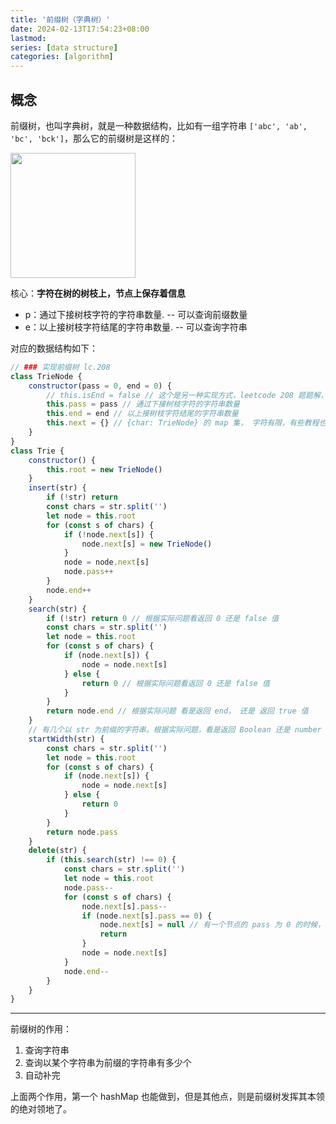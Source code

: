 ```yaml
---
title: '前缀树（字典树）'
date: 2024-02-13T17:54:23+08:00
lastmod:
series: [data structure]
categories: [algorithm]
---
```


## 概念

前缀树，也叫字典树，就是一种数据结构，比如有一组字符串 `['abc', 'ab', 'bc', 'bck']`，那么它的前缀树是这样的：

<img src='https://cdn.jsdelivr.net/gh/yokiizx/picgo@main/img/202402131753139.png' width='200px'/>

核心：**字符在树的树枝上，节点上保存着信息**

-   p：通过下接树枝字符的字符串数量. -- 可以查询前缀数量
-   e：以上接树枝字符结尾的字符串数量. -- 可以查询字符串

对应的数据结构如下：

```js
// ### 实现前缀树 lc.208
class TrieNode {
    constructor(pass = 0, end = 0) {
        // this.isEnd = false // 这个是另一种实现方式，leetcode 208 题题解，下面这种能多做一种统计
        this.pass = pass // 通过下接树枝字符的字符串数量
        this.end = end // 以上接树枝字符结尾的字符串数量
        this.next = {} // {char: TrieNode} 的 map 集， 字符有限，有些教程也用数组实现
    }
}
class Trie {
    constructor() {
        this.root = new TrieNode()
    }
    insert(str) {
        if (!str) return
        const chars = str.split('')
        let node = this.root
        for (const s of chars) {
            if (!node.next[s]) {
                node.next[s] = new TrieNode()
            }
            node = node.next[s]
            node.pass++
        }
        node.end++
    }
    search(str) {
        if (!str) return 0 // 根据实际问题看返回 0 还是 false 值
        const chars = str.split('')
        let node = this.root
        for (const s of chars) {
            if (node.next[s]) {
                node = node.next[s]
            } else {
                return 0 // 根据实际问题看返回 0 还是 false 值
            }
        }
        return node.end // 根据实际问题 看是返回 end， 还是 返回 true 值
    }
    // 有几个以 str 为前缀的字符串。根据实际问题，看是返回 Boolean 还是 number
    startWidth(str) {
        const chars = str.split('')
        let node = this.root
        for (const s of chars) {
            if (node.next[s]) {
                node = node.next[s]
            } else {
                return 0
            }
        }
        return node.pass
    }
    delete(str) {
        if (this.search(str) !== 0) {
            const chars = str.split('')
            let node = this.root
            node.pass--
            for (const s of chars) {
                node.next[s].pass--
                if (node.next[s].pass == 0) {
                    node.next[s] = null // 有一个节点的 pass 为 0 的时候，说明后面就都没得了，可以直接把后续置 null 了
                    return
                }
                node = node.next[s]
            }
            node.end--
        }
    }
}
```

---

前缀树的作用：

1. 查询字符串
2. 查询以某个字符串为前缀的字符串有多少个
3. 自动补完

上面两个作用，第一个 hashMap 也能做到，但是其他点，则是前缀树发挥其本领的绝对领地了。
